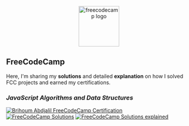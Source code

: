 <div align="center">

<img width="110" src="https://i.ibb.co/GcxH3tq/fcc.webp" alt="freecodecamp logo">

</div>

## FreeCodeCamp

Here, I'm sharing my **solutions** and detailed **explanation** on how I solved FCC projects and earned my certifications.

### _JavaScript Algorithms and Data Structures_

[![Brihoum Abdjalil FreeCodeCamp Certification](https://img.shields.io/badge/certification-1a1a3e?style=for-the-badge&logo=freecodecamp "Brihoum Abdjalil FreeCodeCamp JavaScript Algorithms and Data Structures Certification")](https://www.freecodecamp.org/certification/brihoum/javascript-algorithms-and-data-structures)
[![FreeCodeCamp Solutions](https://img.shields.io/badge/solutions-37bc9d?style=for-the-badge&logo=freecodecamp "JavaScript Algorithms and Data Structures Solutions")](https://github.com/aBrihoum/FreeCodeCamp-Projects/tree/master/JavaScript%20Algorithms%20and%20Data%20Structures%20Projects)
[![FreeCodeCamp Solutions explained](https://img.shields.io/badge/explanation-000000?style=for-the-badge&logo=dev.to "JavaScript Algorithms and Data Structures Solutions explanation")](https://dev.to/brihoum/solving-freecodecamp-javascript-algorithms-and-data-structures-projects-2bi5)
